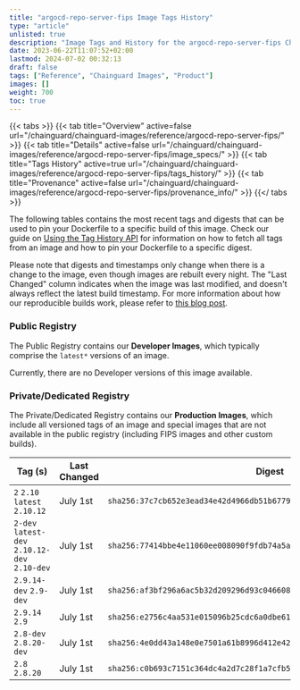 ```yaml
---
title: "argocd-repo-server-fips Image Tags History"
type: "article"
unlisted: true
description: "Image Tags and History for the argocd-repo-server-fips Chainguard Image"
date: 2023-06-22T11:07:52+02:00
lastmod: 2024-07-02 00:32:13
draft: false
tags: ["Reference", "Chainguard Images", "Product"]
images: []
weight: 700
toc: true
---
```


{{< tabs >}}
{{< tab title="Overview" active=false url="/chainguard/chainguard-images/reference/argocd-repo-server-fips/" >}}
{{< tab title="Details" active=false url="/chainguard/chainguard-images/reference/argocd-repo-server-fips/image_specs/" >}}
{{< tab title="Tags History" active=true url="/chainguard/chainguard-images/reference/argocd-repo-server-fips/tags_history/" >}}
{{< tab title="Provenance" active=false url="/chainguard/chainguard-images/reference/argocd-repo-server-fips/provenance_info/" >}}
{{</ tabs >}}

The following tables contains the most recent tags and digests that can be used to pin your Dockerfile to a specific build of this image. Check our guide on [Using the Tag History API](/chainguard/chainguard-images/using-the-tag-history-api/) for information on how to fetch all tags from an image and how to pin your Dockerfile to a specific digest.

Please note that digests and timestamps only change when there is a change to the image, even though images are rebuilt every night. The "Last Changed" column indicates when the image was last modified, and doesn't always reflect the latest build timestamp. For more information about how our reproducible builds work, please refer to [this blog post](https://www.chainguard.dev/unchained/reproducing-chainguards-reproducible-image-builds).

### Public Registry
The Public Registry contains our **Developer Images**, which typically comprise the `latest*` versions of an image.

Currently, there are no Developer versions of this image available.

### Private/Dedicated Registry
The Private/Dedicated Registry contains our **Production Images**, which include all versioned tags of an image and special images that are not available in the public registry (including FIPS images and other custom builds).

| Tag (s)                                        | Last Changed | Digest                                                                    |
|------------------------------------------------|--------------|---------------------------------------------------------------------------|
|  `2` `2.10` `latest` `2.10.12`                 | July 1st     | `sha256:37c7cb652e3ead34e42d4966db51b6779d239f5abb08bfe68b5a8b23250a4c5e` |
|  `2-dev` `latest-dev` `2.10.12-dev` `2.10-dev` | July 1st     | `sha256:77414bbe4e11060ee008090f9fdb74a5aaa3a24b7e3b30825ccf9a399b44a95f` |
|  `2.9.14-dev` `2.9-dev`                        | July 1st     | `sha256:af3bf296a6ac5b32d209296d93c046608f2bfc3e3a6b254f2c949c8a03f2ffa8` |
|  `2.9.14` `2.9`                                | July 1st     | `sha256:e2756c4aa531e015096b25cdc6a0dbe6178aa7884b13a9bcc62d9a56cf65ae70` |
|  `2.8-dev` `2.8.20-dev`                        | July 1st     | `sha256:4e0dd43a148e0e7501a61b8996d412e426ee52e3182d88e3228264371dc6669a` |
|  `2.8` `2.8.20`                                | July 1st     | `sha256:c0b693c7151c364dc4a2d7c28f1a7cfb5017944616e2f7e0692baf490f5e78f4` |

